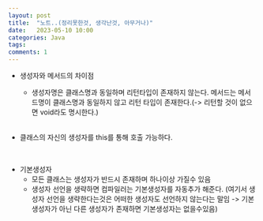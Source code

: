 ```yaml
---
layout: post
title:  "노트..(정리못한것, 생각난것, 아무거나)"
date:   2023-05-10 10:00
categories: Java
tags:  
comments: 1
---
```


- 생성자와 메서드의 차이점 <br>
	- 생성자명은 클래스명과 동일하며 리턴타입이 존재하지 않는다. 메서드는 메서드명이 클래스명과 동일하지 않고 리턴 타입이 존재한다.(-> 리턴할 것이 없으면 void라도 명시한다.)<br><br>

- 클래스의 자신의 생성자를 this를 통해 호출 가능하다.
<br>

- 기본생성자
	- 모든 클래스는 생성자가 반드시 존재하며 하나이상 가질수 있음
	- 생성자 선언을 생략하면 컴파일러는 기본생성자를 자동추가 해준다. (여기서 생성자 선언을 생략한다는것은 어떠한 생성자도 선언하지 않는다는 말임 -> 기본생성자가 아닌 다른 생성자가 존재하면 기본생성자는 없을수있음)<br>
